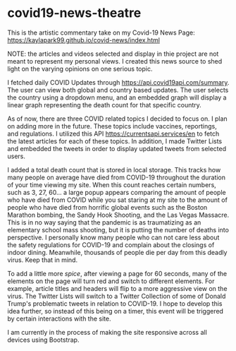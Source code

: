 # covid19-news-theatre

This is the artistic commentary take on my Covid-19 News Page: https://kaylapark99.github.io/covid-news/index.html 

NOTE: the articles and videos selected and display in thie project are not meant to represent my personal views. I created this news source to shed light on the varying opinions on one serious topic.

I fetched daily COVID Updates through https://api.covid19api.com/summary. The user can view both global and country based updates. The user selects the country using a dropdown menu, and an embedded graph will display a linear graph representing the death count for that specific country.

As of now, there are three COVID related topics I decided to focus on. I plan on adding more in the future. These topics include vaccines, reportings, and regulations. I utilized this API https://currentsapi.services/en to fetch the latest articles for each of these topics. In addition, I made Twitter Lists and embedded the tweets in order to display updated tweets from selected users.

I added a total death count that is stored in local storage. This tracks how many people on average have died from COVID-19 throughout the duration of your time viewing my site. When this count reaches certain numbers, such as 3, 27, 60... a large popup appears comparing the amount of people who have died from COVID while you sat staring at my site to the amount of people who have died from horrific global events such as the Boston Marathon bombing, the Sandy Hook Shooting, and the Las Vegas Massacre. This is in no way saying that the pandemic is as traumatizing as an elementary school mass shooting, but it is putting the number of deaths into perspective. I personally know many people who can not care less about the safety regulations for COVID-19 and complain about the closings of indoor dining. Meanwhile, thousands of people die per day from this deadly virus. Keep that in mind.

To add a little more *spice*, after viewing a page for 60 seconds, many of the elements on the page will turn red and switch to different elements. For example, article titles and headers will flip to a more aggressive view on the virus. The Twitter Lists will switch to a Twitter Collection of some of Donald Trump's problematic tweets in relation to COVID-19. I hope to develop this idea further, so instead of this being on a timer, this event will be triggered by certain interactions with the site. 

I am currently in the process of making the site responsive across all devices using Bootstrap.
